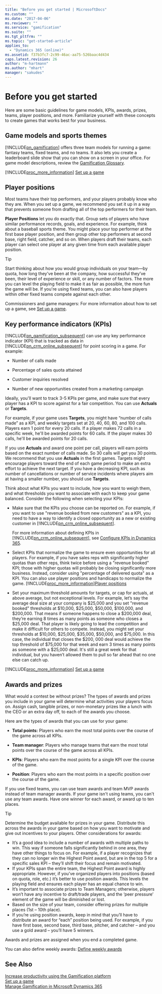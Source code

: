 ```yaml
---
title: "Before you get started | MicrosoftDocs"
ms.custom: ""
ms.date: "2017-04-06"
ms.reviewer: ""
ms.service: "gamification"
ms.suite: ""
ms.tgt_pltfrm: ""
ms.topic: "get-started-article"
applies_to: 
  - "Dynamics 365 (online)"
ms.assetid: f37b3fc7-2c99-46ac-aa75-526baac4d434
caps.latest.revision: 26
author: "m-hartmann"
ms.author: "mhart"
manager: "sakudes"
---
```

# Before you get started
Here are some basic guidelines for  game models, KPIs, awards, prizes, teams, player positions, and more. Familiarize yourself with these concepts to create games that works best for your business.  
  
<a name="gameModels"></a>   
## Game models and sports themes  
 [!INCLUDE[pn_gamification](../gamification/includes/pn-gamification-md.md)] offers three team models for running a game: fantasy teams, fixed teams, and no teams. It also lets you create a leaderboard slide show that you can show on  a screen in your office. For game model descriptions, review the [Gamification Glossary](http://msdn.microsoft.com/en-us/10c6a538-985a-4ea2-b8d9-4efc67f7363f).  
  
 [!INCLUDE[proc_more_information](../gamification/includes/proc-more-information-md.md)] [Set up a game](http://msdn.microsoft.com/en-us/ec71f8e3-5cc9-4941-8067-5bf8e1081da9)  
  
<a name="teamsPlayerPositions"></a>   
## Player positions  
 Most teams have their top performers, and your players probably know who they are. When you set up a game, we recommend you set it up in a way that prevents someone from drafting all of the top performers for their team.  
  
 **Player Positions** let you do exactly that.  Group sets of players who have similar performance records, goals, and experience. For example, think about a baseball sports theme. You might place your top performer at the first base player position, and then group other top performers at second base, right field, catcher, and so on. When players draft their teams, each player can select one player at any given time from each available player position.  
  
> [!TIP]
>  Start thinking about how you would group individuals on your team—by quota, how long they’ve been at the company, how successful they’ve been, their level of experience or skill, or any number of factors. The more you can level the playing field to make it as fair as possible, the more fun the game will be. If you're using fixed teams, you can also have players within other fixed teams compete against each other.  
  
 Commissioners and game managers: For more information about how to set up a game, see [Set up a game](http://msdn.microsoft.com/en-us/ec71f8e3-5cc9-4941-8067-5bf8e1081da9).  
  
<a name="KPIs"></a>   
## Key performance indicators (KPIs)  
 [!INCLUDE[pn_gamification_subsequent](../gamification/includes/pn-gamification-subsequent-md.md)] can use any key performance indicator (KPI) that is tracked as data in [!INCLUDE[pn_crm_online_subsequent](../gamification/includes/pn-crm-online-subsequent-md.md)] for point scoring in a game. For example:  
  
-   Number of calls made  
  
-   Percentage of sales quota attained  
  
-   Customer inquiries resolved  
  
-   Number of new opportunities created from a marketing campaign  
  
 Ideally, you'll want to track 3-5 KPIs per game, and make sure that every player has a KPI to score against for a fair competition.  You can use **Actuals** or **Targets**.  
  
 For example, if your game uses **Targets**, you might have “number of calls made” as a KPI, and weekly targets set at 20, 40, 60, 80, and 100 calls.  Players earn 1 point for every 20 calls.  If a player makes 72 calls in a specific week, he'll be awarded points for 60 calls.    If the player makes 30 calls, he'll be awarded points for 20 calls.  
  
 If you use **Actuals** and award one point per call, players will earn points based on the exact number of calls made.  So 30 calls will get you 30 points.  We recommend that you use **Actuals** in the first games. Targets might encourage players toward the end of each game period to make an extra effort to achieve the next target. If you have a decreasing KPI, such as number of cancellations or number of service incidents where players aim at having a smaller number, you should use **Targets**.  
  
 Think  about what KPIs you want to include, how you want to weigh them, and what thresholds you want to associate with each to keep your game balanced. Consider the following when selecting your KPIs:  
  
-   Make sure that the KPIs you choose can be reported on. For example, if you want to use "revenue booked from new customers" as a KPI, you need to have a way to identify a closed opportunity as a new or existing customer in [!INCLUDE[pn_crm_online_subsequent](../gamification/includes/pn-crm-online-subsequent-md.md)].  
  
     For more information about defining KPIs in [!INCLUDE[pn_crm_online_subsequent](../gamification/includes/pn-crm-online-subsequent-md.md)], see [Configure KPIs in Dynamics 365](http://msdn.microsoft.com/en-us/b0c9af15-5cdf-4f8b-838c-49bf5dd50b6b).  
  
-   Select KPIs that normalize the game to ensure even opportunities for all players. For example, if you have sales reps with significantly higher quotas than other reps, think twice before using a "revenue booked" KPI; those with higher quotas will probably be closing significantly more business. Instead, consider using "percentage of delivered quota" as a KPI. You can also use player positions and handicaps to normalize the game. [!INCLUDE[proc_more_information](../gamification/includes/proc-more-information-md.md)][Player positions](#teamsPlayerPositions)  
  
-   Set your maximum threshold amounts for targets, or cap for actuals, at above average, but not exceptional levels. For example, let’s say the average deal size at your company is $25,000 and you set "revenue booked" thresholds at $10,000, $25,000, $50,000, $100,000, and $200,000. That means if someone happens to close a $200,000 deal, they’re earning 8 times as many points as someone who closes a $25,000 deal. That player is likely going to lead the competition and make it difficult for others to compete. Instead, you might set your thresholds at $10,000, $25,000, $35,000, $50,000, and $75,000.  In this case, the individual that closes the $200, 000 deal would achieve the top threshold of $75,000 for that week and earn 3 times as many points as someone with a $25,000 deal. It's still a great week for that individual, but you haven’t allowed them to pull so far ahead that no one else can catch up.  
  
 [!INCLUDE[proc_more_information](../gamification/includes/proc-more-information-md.md)] [Set up a game](http://msdn.microsoft.com/en-us/ec71f8e3-5cc9-4941-8067-5bf8e1081da9)  
  
<a name="awardsPrizes"></a>   
## Awards and prizes  
 What would a contest be without prizes? The types of awards and prizes you include in your game will determine what activities your players focus on. Assign cash, tangible prizes, or non-monetary prizes like a lunch with the CEO or an extra day off,  to each of the awards you choose.  
  
 Here are the types of awards that you can use for your game:  
  
-   **Total points:**  Players who earn the most total points over the course of the game across all KPIs.  
  
-   **Team manager**: Players who manage teams that earn  the most total points over the course of the game across all   KPIs.  
  
-   **KPIs**: Players who earn the most points for a single KPI over the course of the game.  
  
-   **Position**: Players who earn the most points in a specific position over the course of the game.  
  
 If you use fixed teams, you can use team awards and team MVP awards instead of team manager awards. If your game isn't using teams, you can't use any team awards. Have one winner for each award, or award up to ten places.  
  
> [!TIP]
>  Determine the budget available for prizes in your game.  Distribute this across the awards in your game based on how you want to motivate and give out incentives to your players. Other considerations for awards:  
>   
>  -   It’s a good idea to include a number of awards with multiple paths to win. This way if someone falls significantly behind in one area, they have other things to focus on. For example, if a player recognizes that they can no longer win the Highest Point award, but are in the top 5 for a specific sales KPI – they’ll shift their focus and remain motivated.  
> -   If your KPIs span the entire team, the Highest Point award is highly appropriate. However, if you’ve organized players into positions (based on quota, role, etc.) it’s better to use position awards. This levels the playing field and ensures each player has an equal chance to win.  
> -   It’s important to associate prizes to Team Managers; otherwise, players won’t have any incentive to draft/trade players, and the ‘peer pressure’ element of the game will be diminished or lost.  
> -   Based on the size of your team, consider offering prizes for multiple places (1st – 10th place).  
> -   If you’re using position awards, keep in mind that you’ll have to distribute an award for “each” position being used. For example, if you have first base, second base, third base, pitcher, and catcher – and you use a gold award – you’ll have 5 winners.  
  
 Awards and prizes are assigned when you end a completed game.  
  
 You can also define weekly awards: [Define weekly awards](http://msdn.microsoft.com/en-us/f34678ce-1037-4788-8394-f83866583c3c)  
  
## See Also  
 [Increase productivity using the Gamification platform](http://msdn.microsoft.com/en-us/6a70c280-4e08-4382-bb53-af82d0bfa9fb)   
 [Set up a game](http://msdn.microsoft.com/en-us/ec71f8e3-5cc9-4941-8067-5bf8e1081da9)   
 [Manage Gamification in Microsoft Dynamics 365](http://msdn.microsoft.com/en-us/cff88aa0-01a3-4cd7-adcf-8d4b8dec9f20)